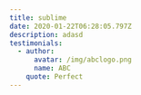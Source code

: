 ```yaml
---
title: sublime
date: 2020-01-22T06:28:05.797Z
description: adasd
testimonials:
  - author:
      avatar: /img/abclogo.png
      name: ABC
    quote: Perfect
---
```


